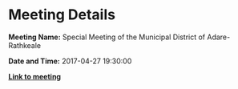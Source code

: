 # Meeting Details

**Meeting Name:** Special Meeting of the Municipal District of Adare-Rathkeale

**Date and Time:** 2017-04-27 19:30:00

**<a href="https://www.limerick.ie/council/whats-on/special-meeting-municipal-district-adare-rathkeale-6" target="_blank">Link to meeting</a>**
